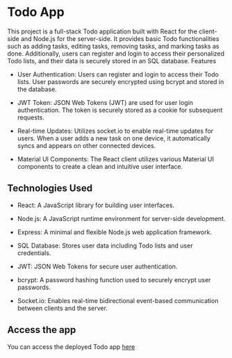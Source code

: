 # Todo App

This project is a full-stack Todo application built with React for the client-side and Node.js for the server-side. It provides basic Todo functionalities such as adding tasks, editing tasks, removing tasks, and marking tasks as done. Additionally, users can register and login to access their personalized Todo lists, and their data is securely stored in an SQL database.
Features

* User Authentication: Users can register and login to access their Todo lists. User passwords are securely encrypted using bcrypt and stored in the database.

* JWT Token: JSON Web Tokens (JWT) are used for user login authentication. The token is securely stored as a cookie for subsequent requests.

* Real-time Updates: Utilizes socket.io to enable real-time updates for users. When a user adds a new task on one device, it automatically syncs and appears on other connected devices.

* Material UI Components: The React client utilizes various Material UI components to create a clean and intuitive user interface.

## Technologies Used

* React: A JavaScript library for building user interfaces.

* Node.js: A JavaScript runtime environment for server-side development.

* Express: A minimal and flexible Node.js web application framework.

* SQL Database: Stores user data including Todo lists and user credentials.

* JWT: JSON Web Tokens for secure user authentication.

* bcrypt: A password hashing function used to securely encrypt user passwords.

* Socket.io: Enables real-time bidirectional event-based communication between clients and the server.

## Access the app
You can access the deployed Todo app [here](https://todo-yonathan-43eab9f75c75.herokuapp.com/)
